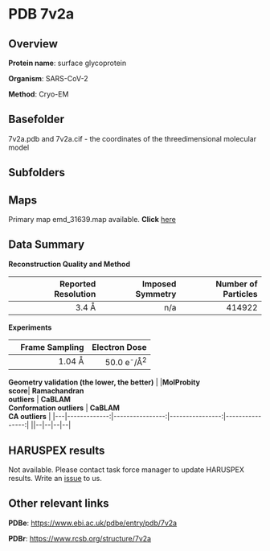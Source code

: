 # PDB 7v2a

## Overview

**Protein name**: surface glycoprotein

**Organism**: SARS-CoV-2

**Method**: Cryo-EM



## Basefolder

7v2a.pdb and 7v2a.cif - the coordinates of the threedimensional molecular model

## Subfolders









## Maps

Primary map emd_31639.map available. **Click** [here](http://ftp.wwpdb.org/pub/emdb/structures/EMD-31639/map/) 

## Data Summary
**Reconstruction Quality and Method**

|   | Reported Resolution | Imposed Symmetry | Number of Particles |
|---|-------------:|----------------:|--------------:|
|   |3.4 Å|n/a|414922|

**Experiments**

|   | Frame Sampling | Electron Dose |
|---|-------------:|----------------:|
|   |1.04 Å|50.0 e<sup>-</sup>/Å<sup>2</sup>|

**Geometry validation (the lower, the better)**
|   |**MolProbity<br>score**| **Ramachandran<br>outliers** | **CaBLAM<br>Conformation outliers** | **CaBLAM<br>CA outliers** |
|---|-------------:|----------------:|----------------:|----------------:|
||--|--|--|--|

## HARUSPEX results

Not available. Please contact task force manager to update HARUSPEX results. Write an [issue](https://github.com/thorn-lab/coronavirus_structural_task_force/issues) to us.

## Other relevant links 
**PDBe**:  https://www.ebi.ac.uk/pdbe/entry/pdb/7v2a
 
**PDBr**: https://www.rcsb.org/structure/7v2a 

